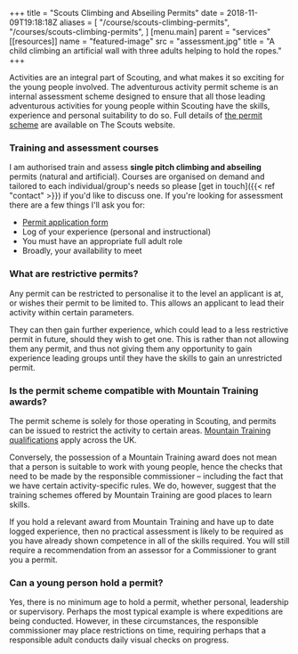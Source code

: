 +++
title = "Scouts Climbing and Abseiling Permits"
date = 2018-11-09T19:18:18Z
aliases = [
  "/course/scouts-climbing-permits",
  "/courses/scouts-climbing-permits",
]
[menu.main]
  parent = "services"
[[resources]]
  name = "featured-image"
  src = "assessment.jpg"
  title = "A child climbing an artificial wall with three adults helping to hold the ropes."
+++

Activities are an integral part of Scouting, and what makes it so exciting for the young people involved. The adventurous activity permit scheme is an internal assessment scheme designed to ensure that all those leading adventurous activities for young people within Scouting have the skills, experience and personal suitability to do so. Full details of [the permit scheme][permit-scheme] are available on The Scouts website.

### Training and assessment courses

I am authorised train and assess **single pitch climbing and abseiling** permits (natural and artificial). Courses are organised on demand and tailored to each individual/group's needs so please [get in touch]({{< ref "contact" >}}) if you'd like to discuss one. If you're looking for assessment there are a few things I'll ask you for:

- [Permit application form][adactpermit]
- Log of your experience (personal and instructional)
- You must have an appropriate full adult role
- Broadly, your availability to meet

### What are restrictive permits?

Any permit can be restricted to personalise it to the level an applicant is at, or wishes their permit to be limited to. This allows an applicant to lead their activity within certain parameters.

They can then gain further experience, which could lead to a less restrictive permit in future, should they wish to get one. This is rather than not allowing them any permit, and thus not giving them any opportunity to gain experience leading groups until they have the skills to gain an unrestricted permit.

### Is the permit scheme compatible with Mountain Training awards?

The permit scheme is solely for those operating in Scouting, and permits can be issued to restrict the activity to certain areas. [Mountain Training qualifications][mountain-training-qualifications] apply across the UK.

Conversely, the possession of a Mountain Training award does not mean that a person is suitable to work with young people, hence the checks that need to be made by the responsible commissioner – including the fact that we have certain activity-specific rules. We do, however, suggest that the training schemes offered by Mountain Training are good places to learn skills.

If you hold a relevant award from Mountain Training and have up to date logged experience, then no practical assessment is likely to be required as you have already shown competence in all of the skills required. You will still require a recommendation from an assessor for a Commissioner to grant you a permit.

### Can a young person hold a permit?

Yes, there is no minimum age to hold a permit, whether personal, leadership or supervisory. Perhaps the most typical example is where expeditions are being conducted. However, in these circumstances, the responsible commissioner may place restrictions on time, requiring perhaps that a responsible adult conducts daily visual checks on progress.

[permit-scheme]: https://www.scouts.org.uk/volunteers/running-your-section/programme-guidance/activity-permit-scheme/
[adactpermit]: https://cms.scouts.org.uk/media/11971/application-form-aap.doc
[mountain-training-qualifications]: https://www.mountain-training.org/qualifications
